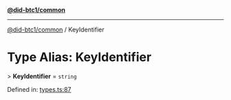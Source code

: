 [**@did-btc1/common**](../README.md)

***

[@did-btc1/common](../globals.md) / KeyIdentifier

# Type Alias: KeyIdentifier

&gt; **KeyIdentifier** = `string`

Defined in: [types.ts:87](https://github.com/dcdpr/did-btc1-js/blob/4ab6f9915d95beed9bc633644c9db1539395f512/packages/common/src/types.ts#L87)
